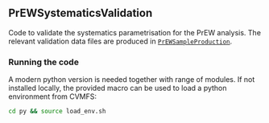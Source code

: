 ## PrEWSystematicsValidation

Code to validate the systematics parametrisation for the PrEW analysis.
The relevant validation data files are produced in [`PrEWSampleProduction`](https://github.com/beyerja/PrEWSampleProduction).

### Running the code

A modern python version is needed together with range of modules.
If not installed locally, the provided macro can be used to load a python environment from CVMFS:
```bash
cd py && source load_env.sh
```